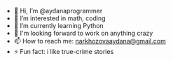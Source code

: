 - 👋 Hi, I’m @aydanaprogrammer
- 👀 I’m interested in math, coding
- 🌱 I’m currently learning Python
- 💞️ I'm looking forward to work on anything crazy
- 📫 How to reach me: narkhozovaaydana@gmail.com
- ⚡ Fun fact: i like true-crime stories

<!---
aydanaprogrammer/aydanaprogrammer is a ✨ special ✨ repository because its `README.md` (this file) appears on your GitHub profile.
You can click the Preview link to take a look at your changes.
--->
